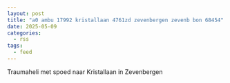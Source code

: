 ```yaml
---
layout: post
title: "a0 ambu 17992 kristallaan 4761zd zevenbergen zevenb bon 68454"
date: 2025-05-09
categories: 
  - rss
tags: 
  - feed
---
```


Traumaheli met spoed naar Kristallaan in Zevenbergen
